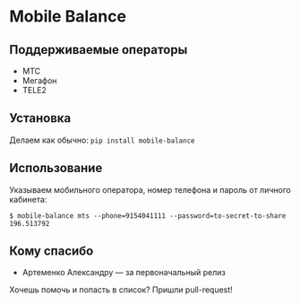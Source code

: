 Mobile Balance
==============

Поддерживаемые операторы
------------------------

* МТС
* Мегафон
* TELE2

Установка
---------

Делаем как обычно: `pip install mobile-balance`

Использование
-----

Указываем мобильного оператора, номер телефона и пароль от личного кабинета:

    $ mobile-balance mts --phone=9154041111 --password=to-secret-to-share
    196.513792

Кому спасибо
------------

* Артеменко Александру — за первоначальный релиз

Хочешь помочь и попасть в список? Пришли pull-request!